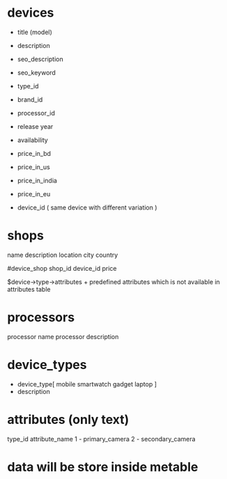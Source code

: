 # devices
* title (model)
* description
* seo_description
* seo_keyword

* type_id 
* brand_id
* processor_id

* release year
* availability
* price_in_bd
* price_in_us
* price_in_india
* price_in_eu
* device_id ( same device with different variation )

# shops
name
description
location
city
country

#device_shop
shop_id
device_id
price




$device->type->attributes
+ 
predefined attributes which is not available in attributes table


# processors
processor name
processor description

# device_types 
* device_type[
  mobile
  smartwatch
  gadget
  laptop
]
* description


# attributes  (only text)
type_id   attribute_name
1 - primary_camera
2 - secondary_camera

# data will be store inside metable




